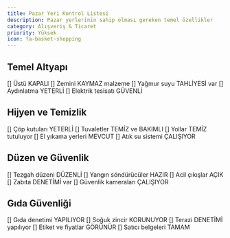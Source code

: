 ```yaml
---
title: Pazar Yeri Kontrol Listesi
description: Pazar yerlerinin sahip olması gereken temel özellikler
category: Alışveriş & Ticaret
priority: Yüksek
icon: fa-basket-shopping
---
```


## Temel Altyapı

[] Üstü KAPALI
[] Zemini KAYMAZ malzeme
[] Yağmur suyu TAHLİYESİ var
[] Aydınlatma YETERLİ
[] Elektrik tesisatı GÜVENLİ

## Hijyen ve Temizlik

[] Çöp kutuları YETERLİ
[] Tuvaletler TEMİZ ve BAKIMLI
[] Yollar TEMİZ tutuluyor
[] El yıkama yerleri MEVCUT
[] Atık su sistemi ÇALIŞIYOR

## Düzen ve Güvenlik

[] Tezgah düzeni DÜZENLİ
[] Yangın söndürücüler HAZIR
[] Acil çıkışlar AÇIK
[] Zabıta DENETİMİ var
[] Güvenlik kameraları ÇALIŞIYOR

## Gıda Güvenliği

[] Gıda denetimi YAPILIYOR
[] Soğuk zincir KORUNUYOR
[] Terazi DENETİMİ yapılıyor
[] Etiket ve fiyatlar GÖRÜNÜR
[] Satıcı belgeleri TAMAM

